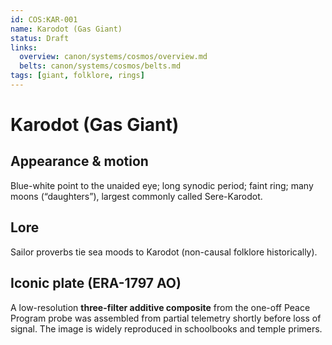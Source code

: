 ```yaml
---
id: COS:KAR-001
name: Karodot (Gas Giant)
status: Draft
links:
  overview: canon/systems/cosmos/overview.md
  belts: canon/systems/cosmos/belts.md
tags: [giant, folklore, rings]
---
```


# Karodot (Gas Giant)

## Appearance & motion
Blue-white point to the unaided eye; long synodic period; faint ring; many moons (“daughters”), largest commonly called Sere-Karodot.

## Lore
Sailor proverbs tie sea moods to Karodot (non-causal folklore historically).

## Iconic plate (ERA-1797 AO)
A low-resolution **three-filter additive composite** from the one-off Peace Program probe was assembled from partial telemetry shortly before loss of signal. The image is widely reproduced in schoolbooks and temple primers.
